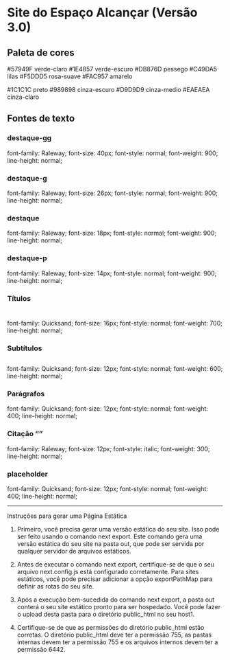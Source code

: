 # Site do Espaço Alcançar (Versão 3.0)

## Paleta de cores

#57949F verde-claro
#1E4857 verde-escuro
#DB876D pessego
#C49DA5 lilas
#F5DDD5 rosa-suave
#FAC957 amarelo

#1C1C1C preto
#989898 cinza-escuro
#D9D9D9 cinza-medio
#EAEAEA cinza-claro

## Fontes de texto

### destaque-gg

font-family: Raleway;
font-size: 40px;
font-style: normal;
font-weight: 900;
line-height: normal;

### destaque-g

font-family: Raleway;
font-size: 26px;
font-style: normal;
font-weight: 900;
line-height: normal;

### destaque

font-family: Raleway;
font-size: 18px;
font-style: normal;
font-weight: 900;
line-height: normal;

### destaque-p

font-family: Raleway;
font-size: 14px;
font-style: normal;
font-weight: 900;
line-height: normal;

### Títulos <h1>

font-family: Quicksand;
font-size: 16px;
font-style: normal;
font-weight: 700;
line-height: normal;

### Subtítulos <h2>

font-family: Quicksand;
font-size: 12px;
font-style: normal;
font-weight: 600;
line-height: normal;

### Parágrafos <p>

font-family: Quicksand;
font-size: 12px;
font-style: normal;
font-weight: 400;
line-height: normal;

### Citação <q>

font-family: Raleway;
font-size: 12px;
font-style: italic;
font-weight: 300;
line-height: normal;

### placeholder

font-family: Quicksand;
font-size: 12px;
font-style: normal;
font-weight: 400;
line-height: normal;

---

Instruções para gerar uma Página Estática

1. Primeiro, você precisa gerar uma versão estática do seu site. Isso pode ser feito usando o comando next export. Este comando gera uma versão estática do seu site na pasta out, que pode ser servida por qualquer servidor de arquivos estáticos.

2. Antes de executar o comando next export, certifique-se de que o seu arquivo next.config.js está configurado corretamente. Para sites estáticos, você pode precisar adicionar a opção exportPathMap para definir as rotas do seu site.

3. Após a execução bem-sucedida do comando next export, a pasta out conterá o seu site estático pronto para ser hospedado. Você pode fazer o upload desta pasta para o diretório public_html no seu host1.

4. Certifique-se de que as permissões do diretório public_html estão corretas. O diretório public_html deve ter a permissão 755, as pastas internas devem ter a permissão 755 e os arquivos internos devem ter a permissão 6442.
